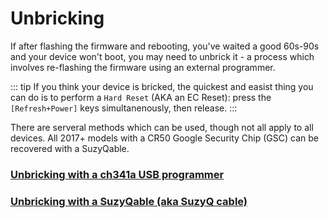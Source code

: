 # Unbricking

If after flashing the firmware and rebooting, you've waited a good 60s-90s and your device won't boot, you may need to unbrick it - a process which involves re-flashing the firmware using an external programmer.

::: tip
If you think your device is bricked, the quickest and easist thing you can do is to perform a `Hard Reset` (AKA an EC Reset): press the `[Refresh+Power]` keys simultanenously, then release.
:::

There are serveral methods which can be used, though not all apply to all devices. All 2017+ models with a CR50 Google Security Chip (GSC) can be recovered with a SuzyQable.

### [Unbricking with a ch341a USB programmer](unbrick-ch341a)
### [Unbricking with a SuzyQable (aka SuzyQ cable)](unbrick-suzyq)

